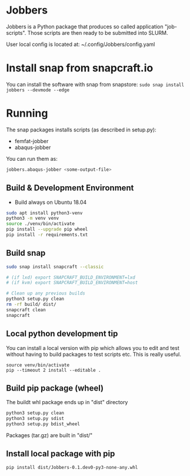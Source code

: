 # Jobbers
Jobbers is a Python package that produces so called application "job-scripts".
Those scripts are then ready to be submitted into SLURM.

User local config is located at: ~/.config/Jobbers/config.yaml

# Install snap from snapcraft.io
You can install the software with snap from snapstore:
```sudo snap install jobbers --devmode --edge```

# Running
The snap packages installs scripts (as described in setup.py):
* femfat-jobber
* abaqus-jobber

You can run them as:
```bash
jobbers.abaqus-jobber <some-output-file>
```

## Build & Development Environment
* Build always on Ubuntu 18.04

```bash
sudo apt install python3-venv
python3 -m venv venv
source ./venv/bin/activate
pip install --upgrade pip wheel
pip install -r requirements.txt
```
## Build snap

```bash
sudo snap install snapcraft --classic

# (if lxd) export SNAPCRAFT_BUILD_ENVIRONMENT=lxd
# (if kvm) export SNAPCRAFT_BUILD_ENVIRONMENT=host

# Clean up any previous builds
python3 setup.py clean
rm -rf build/ dist/
snapcraft clean
snapcraft
```

## Local python development tip
You can install a local version with pip which allows you to edit and test without having to build packages to test scripts etc. This is really useful.
```
source venv/bin/activate
pip --timeout 2 install --editable .
```

## Build pip package (wheel)
The buildt whl package ends up in "dist" directory
```bash
python3 setup.py clean
python3 setup.py sdist
python3 setup.py bdist_wheel
```
Packages (tar.gz)  are built in "dist/"

## Install local package with pip
```bash
pip install dist/Jobbers-0.1.dev0-py3-none-any.whl
```
